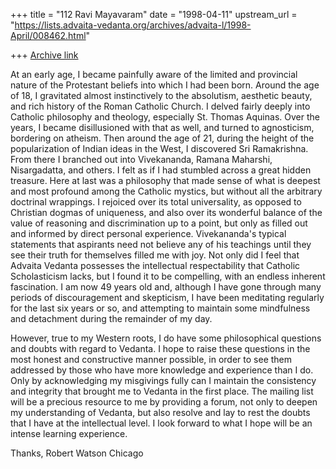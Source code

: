 +++
title = "112 Ravi Mayavaram"
date = "1998-04-11"
upstream_url = "https://lists.advaita-vedanta.org/archives/advaita-l/1998-April/008462.html"

+++
[Archive link](https://lists.advaita-vedanta.org/archives/advaita-l/1998-April/008462.html)

At an early age, I became painfully aware of the limited and provincial
nature of the Protestant beliefs into which I had been born. Around the
age of 18, I gravitated almost instinctively to the absolutism,
aesthetic beauty, and rich history of the Roman Catholic Church. I
delved fairly deeply into Catholic philosophy and theology, especially
St. Thomas Aquinas. Over the years, I became disillusioned with that as
well, and turned to agnosticism, bordering on atheism. Then around the
age of 21, during the height of the popularization of Indian ideas in
the West, I discovered Sri Ramakrishna. From there I branched out into
Vivekananda, Ramana Maharshi, Nisargadatta, and others. I felt as if I
had stumbled across a great hidden treasure. Here at last was a
philosophy that made sense of what is deepest and most profound among
the Catholic mystics, but without all the arbitrary doctrinal wrappings.
I rejoiced over its total universality, as opposed to Christian dogmas
of uniqueness, and also over its wonderful balance of the value of
reasoning and discrimination up to a point, but only as filled out and
informed by direct personal experience. Vivekananda's typical statements
that aspirants need not believe any of his teachings until they see
their truth for themselves filled me with joy. Not only did I feel that
Advaita Vedanta possesses the intellectual respectability that Catholic
Scholasticism lacks, but I found it to be compelling, with an endless
inherent fascination. I am now 49 years old and, although I have gone
through many periods of discouragement and skepticism, I have been
meditating regularly for the last six years or so, and attempting to
maintain some mindfulness and detachment during the remainder of my day.

However, true to my Western roots, I do have some philosophical
questions and doubts with regard to Vedanta. I hope to raise these
questions in the most honest and constructive manner possible, in order
to see them addressed by those who have more knowledge and experience
than I do. Only by acknowledging my misgivings fully can I maintain the
consistency and integrity that brought me to Vedanta in the first place.
The mailing list will be a precious resource to me by providing a forum,
not only to deepen my understanding of Vedanta, but also resolve and lay
to rest the doubts that I have at the intellectual level. I look forward
to what I hope will be an intense learning experience.

Thanks,
Robert Watson
Chicago


